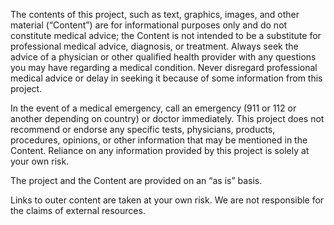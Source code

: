 The contents of this project, such as text, graphics, images, and other material (“Content”) are for informational purposes only and do not constitute medical advice; the Content is not intended to be a substitute for professional medical advice, diagnosis, or treatment. Always seek the advice of a physician or other qualified health provider with any questions you may have regarding a medical condition. Never disregard professional medical advice or delay in seeking it because of some information from this project.

In the event of a medical emergency, call an emergency (911 or 112 or another depending on country) or doctor immediately. This project does not recommend or endorse any specific tests, physicians, products, procedures, opinions, or other information that may be mentioned in the Content. Reliance on any information provided by this project is solely at your own risk.

The project and the Content are provided on an “as is” basis.

Links to outer content are taken at your own risk. We are not responsible for the claims of external resources.
